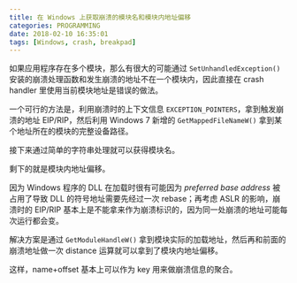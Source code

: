 ```yaml
---
title: 在 Windows 上获取崩溃的模块名和模块内地址偏移
categories: PROGRAMMING
date: 2018-02-10 16:35:01
tags: [Windows, crash, breakpad]
---
```

如果应用程序存在多个模块，那么有很大的可能通过 `SetUnhandledException()` 安装的崩溃处理函数和发生崩溃的地址不在一个模块内，因此直接在 crash handler 里使用当前模块地址是错误的做法。

一个可行的方法是，利用崩溃时的上下文信息 `EXCEPTION_POINTERS`，拿到触发崩溃的地址 EIP/RIP，然后利用 Windows 7 新增的 `GetMappedFileNameW()` 拿到某个地址所在的模块的完整设备路径。

接下来通过简单的字符串处理就可以获得模块名。

剩下的就是模块内地址偏移。

因为 Windows 程序的 DLL 在加载时很有可能因为 *preferred base address* 被占用了导致 DLL 的符号地址需要先经过一次 rebase；再考虑 ASLR 的影响，崩溃时的 EIP/RIP 基本上是不能拿来作为崩溃标识的，因为同一处崩溃的地址可能每次运行都会变。

解决方案是通过 `GetModuleHandleW()` 拿到模块实际的加载地址，然后再和前面的崩溃地址做一次 distance 运算就可以拿到了模块内地址偏移。

这样，name+offset 基本上可以作为 key 用来做崩溃信息的聚合。